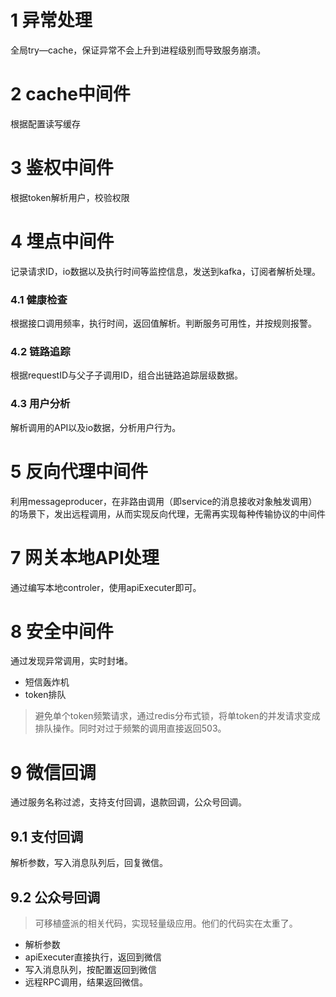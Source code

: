 # 1 异常处理
全局try—cache，保证异常不会上升到进程级别而导致服务崩溃。

# 2 cache中间件
根据配置读写缓存

# 3 鉴权中间件
根据token解析用户，校验权限

# 4 埋点中间件
记录请求ID，io数据以及执行时间等监控信息，发送到kafka，订阅者解析处理。

### 4.1 健康检查
根据接口调用频率，执行时间，返回值解析。判断服务可用性，并按规则报警。

### 4.2 链路追踪
根据requestID与父子子调用ID，组合出链路追踪层级数据。

### 4.3 用户分析
解析调用的API以及io数据，分析用户行为。


# 5 反向代理中间件
利用messageproducer，在非路由调用（即service的消息接收对象触发调用）的场景下，发出远程调用，从而实现反向代理，无需再实现每种传输协议的中间件

# 7 网关本地API处理
通过编写本地controler，使用apiExecuter即可。

# 8 安全中间件
通过发现异常调用，实时封堵。
- 短信轰炸机
- token排队
> 避免单个token频繁请求，通过redis分布式锁，将单token的并发请求变成排队操作。同时对过于频繁的调用直接返回503。

# 9 微信回调
通过服务名称过滤，支持支付回调，退款回调，公众号回调。
## 9.1 支付回调
解析参数，写入消息队列后，回复微信。

## 9.2 公众号回调
> 可移植盛派的相关代码，实现轻量级应用。他们的代码实在太重了。

- 解析参数
- apiExecuter直接执行，返回到微信
- 写入消息队列，按配置返回到微信
- 远程RPC调用，结果返回微信。